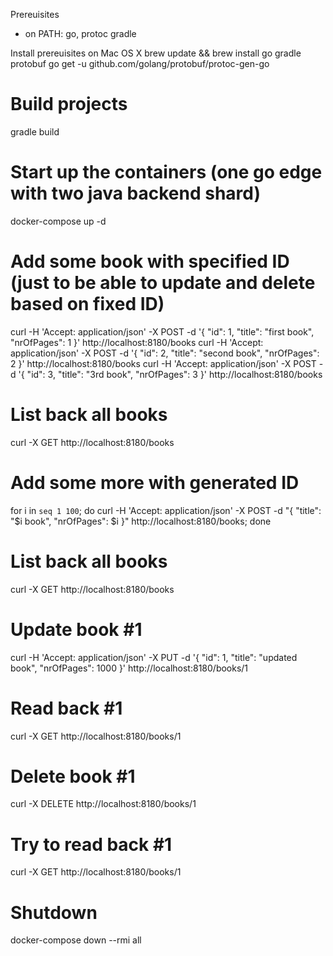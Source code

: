 Prereuisites
- on PATH: go, protoc gradle

Install prereuisites on Mac OS X
brew update && brew install go gradle protobuf
go get -u github.com/golang/protobuf/protoc-gen-go


# Build projects
gradle build

# Start up the containers (one go edge with two java backend shard)
docker-compose up -d

# Add some book with specified ID (just to be able to update and delete based on fixed ID)
curl -H 'Accept: application/json' -X POST -d '{ "id": 1, "title": "first book", "nrOfPages": 1 }'  http://localhost:8180/books
curl -H 'Accept: application/json' -X POST -d '{ "id": 2, "title": "second book", "nrOfPages": 2 }'  http://localhost:8180/books
curl -H 'Accept: application/json' -X POST -d '{ "id": 3, "title": "3rd book", "nrOfPages": 3 }'  http://localhost:8180/books
# List back all books
curl -X GET http://localhost:8180/books
# Add some more with generated ID
for i in `seq 1 100`; do curl -H 'Accept: application/json' -X POST -d "{ \"title\": \"$i book\", \"nrOfPages\": $i }"  http://localhost:8180/books; done
# List back all books
curl -X GET http://localhost:8180/books
# Update book #1
curl -H 'Accept: application/json' -X PUT -d '{ "id": 1, "title": "updated book", "nrOfPages": 1000 }'  http://localhost:8180/books/1
# Read back #1
curl -X GET http://localhost:8180/books/1
# Delete book #1
curl -X DELETE http://localhost:8180/books/1
# Try to read back #1
curl -X GET http://localhost:8180/books/1

# Shutdown
docker-compose down --rmi all
